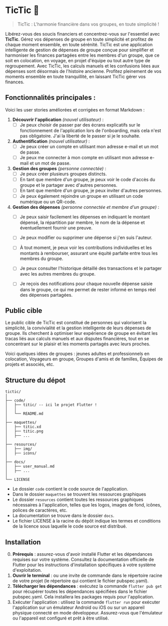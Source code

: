# TicTic 📱
> TicTic : L'harmonie financière dans vos groupes, en toute simplicité !



Libérez-vous des soucis financiers et concentrez-vous sur l'essentiel avec **TicTic**. Gérez vos dépenses de groupe en toute simplicité et profitez de chaque moment ensemble, en toute sérénité. TicTic est une application intelligente de gestion de dépenses de groupe conçue pour simplifier et harmoniser les finances partagées entre les membres d'un groupe, que ce soit en colocation, en voyage, en projet d'équipe ou tout autre type de regroupement. Avec TicTic, les calculs manuels et les confusions liées aux dépenses sont désormais de l'histoire ancienne. Profitez pleinement de vos moments ensemble en toute tranquillité, en laissant TicTic gérer vos finances.



## Fonctionnalités principales :

Voici les user stories améliorées et corrigées en format Markdown :

1. **Découvrir l'application** *(nouvel utilisateur)* :
   - [ ] Je peux choisir de passer par des écrans explicatifs sur le fonctionnement de l'application lors de l'onboarding, mais cela n'est pas obligatoire. J'ai la liberté de le passer si je le souhaite.

2. **Authentification** *(nouvel utilisateur)* :
   - [ ] Je peux créer un compte en utilisant mon adresse e-mail et un mot de passe.
   - [ ] Je peux me connecter à mon compte en utilisant mon adresse e-mail et un mot de passe.

3. **Gestion des groupes** *(personne connectée)* :
   - [ ] Je peux créer plusieurs groupes distincts.
   - [ ] En tant que membre d'un groupe, je peux voir le code d'accès du groupe et le partager avec d'autres personnes.
   - [ ] En tant que membre d'un groupe, je peux inviter d'autres personnes.
   - [ ] Je peux également rejoindre un groupe en utilisant un code numérique ou un QR-code.
   
4. **Gestion des dépenses** *(personne connectée et membre d'un groupe)* :
   - [ ] Je peux saisir facilement les dépenses en indiquant le montant dépensé, la répartition par membre, le nom de la dépense et éventuellement fournir une preuve.
   - [ ] Je peux modifier ou supprimer une dépense si j'en suis l'auteur.
   - [ ] À tout moment, je peux voir les contributions individuelles et les montants à rembourser, assurant une équité parfaite entre tous les membres du groupe.
   - [ ] Je peux consulter l'historique détaillé des transactions et le partager avec les autres membres du groupe.
   - [ ] Je reçois des notifications pour chaque nouvelle dépense saisie dans le groupe, ce qui me permet de rester informé en temps réel des dépenses partagées.



## Public cible

Le public cible de TicTic est constitué de personnes qui valorisent la simplicité, la convivialité et la gestion intelligente de leurs dépenses de groupe. Ils cherchent à optimiser leur expérience de groupe en évitant les tracas liés aux calculs manuels et aux disputes financières, tout en se concentrant sur le plaisir et les moments partagés avec leurs proches.

Voici quelques idées de groupes : jeunes adultes et professionnels en colocation, Voyageurs en groupe, Groupes d'amis et de familles, Équipes de projets et associés, etc.



## Structure du dépot 

~~~text
tictic/
│
├── code/
│   ├── titic/ -- ici le projet Flutter ! 
│   │
│   └── README.md
│
├── maquettes/
│   ├── titic.xd
│   ├── titic.png
│   ├── ...
│
├── resources/
│   ├── img/
│   ├── icons/
│   
├── docs/
│   ├── user_manual.md
│   ├── ...
│
└── LICENSE

~~~

- Le dossier `code` contient le code source de l'application.
- Dans le dossier `maquettes` se trouvent les ressources graphiques
- Le dossier `resources` contient toutes les ressources graphiques nécessaires à l'application, telles que les logos, images de fond, icônes, polices de caractères, etc.
- La documentation se trouve dans le dossier `docs`. 
- Le fichier LICENSE à la racine du dépôt indique les termes et conditions de la licence sous laquelle le code source est distribué.

## Installation 



0. **Prérequis** : assurez-vous d'avoir installé Flutter et les dépendances requises sur votre système. Consultez la documentation officielle de Flutter pour les instructions d'installation spécifiques à votre système d'exploitation.
1. **Ouvrir le terminal** : ou une invite de commande dans le répertoire racine de votre projet (le répertoire qui contient le fichier pubspec.yaml).
2. **Télécharger les dépendances** : exécutez la commande `flutter pub get` pour récupérer toutes les dépendances spécifiées dans le fichier pubspec.yaml. Cela installera les packages requis pour l'application.
3. Exécuter l'application : utilisez la commande `flutter run` pour exécuter l'application sur un émulateur Android ou iOS ou sur un appareil physique connecté en mode développeur. Assurez-vous que l'émulateur ou l'appareil est configuré et prêt à être utilisé.
